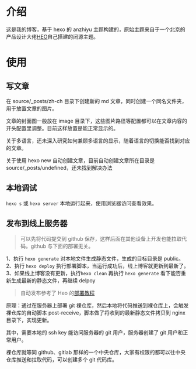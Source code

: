 # 介绍

这是我的博客，基于 hexo 的 anzhiyu 主题构建的，原始主题来自于一个北京的产品设计大佬[HEO](https://blog.zhheo.com/)自己搭建的闭源主题。

# 使用

## 写文章

在 source/\_posts/zh-ch 目录下创建新的 md 文章，同时创建一个同名文件夹，用于放置文章的图片。

文章的封面图一般放在 image 目录下，这些图片路径等配置都可以在文章内容的开头配置里调整。目前这样放置是能正常显示的。

关于多语言，还未深入研究如何兼顾多语言的显示，随着语言的切换能否找到对应的文章。

关于使用 hexo new 自动创建文章，目前自动创建文章所在目录是 source/\_posts/undefined，还未找到解决办法

## 本地调试

`hexo s` 或 `hexo server` 本地运行起来，使用浏览器访问查看效果。

## 发布到线上服务器

> 可以先将代码提交到 github 保存，这样后面在其他设备上开发也能拉取代码。github 与下面的部署无关。

1、执行 `hexo generate` 对本地文件生成静态文件，生成的目标目录是 public。
2、执行 `hexo deploy` 执行部署脚本，当运行成功后，线上博客就更新到最新了。
3、如果线上博客没有更新，执行`hexo clean` 再执行 `hexo generate` 看下能否重新生成最新的静态文件，再继续 delpoy

> 自动发布参考了 Heo 的[部署教程](https://blog.zhheo.com/p/49b7a68d.html)

原理：通过在服务器上部署 git 裸仓库，然后本地将代码推送到裸仓库上，会触发裸仓库的自动脚本 post-receive，脚本做了将收到的最新静态文件拷贝到 nginx 目录下，实现更新。

其中，需要本地的 ssh key 能访问服务器的 git 用户，服务器创建了 git 用户和正常用户。

裸仓库就等同 github、gitlab 那样的一个中央仓库，大家有权限的都可以往中央仓库推送和拉取代码，可以创建多个 git 代码库。
